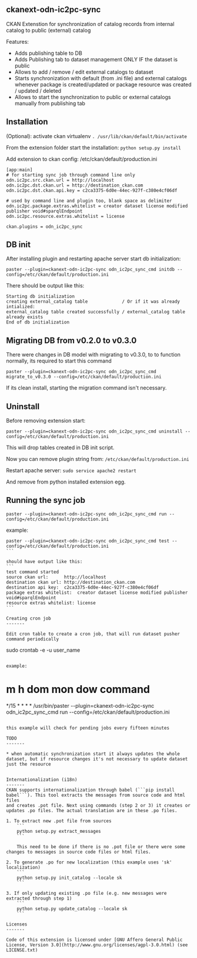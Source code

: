 ckanext-odn-ic2pc-sync
-------

CKAN Extenstion for synchronization of catalog records from internal catalog to public (external) catalog

Features:
* Adds publishing table to DB
* Adds Publishing tab to dataset management ONLY IF the dataset is public
* Allows to add / remove / edit external catalogs to dataset
* Starts synchronization with default (from .ini file) and external catalogs whenever package is created/updated or package resource was created / updated / deleted
* Allows to start the synchronization to public or external catalogs manually from publishing tab

Installation
-------


(Optional): activate ckan virtualenv ``` . /usr/lib/ckan/default/bin/activate ```

From the extension folder start the installation: ``` python setup.py install ```

Add extension to ckan config: /etc/ckan/default/production.ini

```ApacheConf
[app:main]
# for starting sync job through command line only
odn.ic2pc.src.ckan.url = http://localhost
odn.ic2pc.dst.ckan.url = http://destination_ckan.com
odn.ic2pc.dst.ckan.api.key = c2ca3375-6d0e-44ec-927f-c380e4cf06df

# used by command line and plugin too, blank space as delimiter
odn.ic2pc.package.extras.whitelist = creator dataset license modified publisher void#sparqlEndpoint
odn.ic2pc.resource.extras.whitelist = license

ckan.plugins = odn_ic2pc_sync
```

DB init
-------

After installing plugin and restarting apache server start db initialization:

```
paster --plugin=ckanext-odn-ic2pc-sync odn_ic2pc_sync_cmd initdb --config=/etc/ckan/default/production.ini
```

There should be output like this:
```
Starting db initialization
creating external_catalog table				/ Or if it was already intialized:
external_catalog table created successfully	/ external_catalog table already exists
End of db initialization
```

Migrating DB from v0.2.0 to v0.3.0
-------
There were changes in DB model with migrating to v0.3.0, to to function normally, its required to start this command

```
paster --plugin=ckanext-odn-ic2pc-sync odn_ic2pc_sync_cmd migrate_to_v0.3.0 --config=/etc/ckan/default/production.ini
```

If its clean install, starting the migration command isn't necessary.

Uninstall
-------

Before removing extension start:

```
paster --plugin=ckanext-odn-ic2pc-sync odn_ic2pc_sync_cmd uninstall --config=/etc/ckan/default/production.ini
```

This will drop tables created in DB init script.

Now you can remove plugin string from: ``` /etc/ckan/default/production.ini ```

Restart apache server: ``` sudo service apache2 restart ```

And remove from python installed extension egg.

Running the sync job
-------
```
paster --plugin=ckanext-odn-ic2pc-sync odn_ic2pc_sync_cmd run --config=/etc/ckan/default/production.ini
```

example:
````
paster --plugin=ckanext-odn-ic2pc-sync odn_ic2pc_sync_cmd test --config=/etc/ckan/default/production.ini
```

should have output like this:
```
test command started
source ckan url:      http://localhost
destination ckan url: http://destination_ckan.com
destination api key:  c2ca3375-6d0e-44ec-927f-c380e4cf06df
package extras whitelist:  creator dataset license modified publisher void#sparqlEndpoint
resource extras whitelist: license
```

Creating cron job
-------

Edit cron table to create a cron job, that will run dataset pusher command periodically
````
sudo crontab -e -u user_name
```

example:
```
# m  h  dom mon dow   command
*/15 *  *   *   *     /usr/bin/paster --plugin=ckanext-odn-ic2pc-sync odn_ic2pc_sync_cmd run --config=/etc/ckan/default/production.ini
```

this example will check for pending jobs every fifteen minutes

TODO
-------

* when automatic synchronization start it always updates the whole dataset, but if resource changes it's not necessary to update dataset just the resource 


Internationalization (i18n)
-------
CKAN supports internationalization through babel (```pip install babel```). This tool extracts the messages from source code and html files
and creates .pot file. Next using commands (step 2 or 3) it creates or updates .po files. The actual translation are in these .po files.

1. To extract new .pot file from sources
	```
	python setup.py extract_messages
	```
	
	This need to be done if there is no .pot file or there were some changes to messages in source code files or html files.

2. To generate .po for new localization (this example uses 'sk' localization)
	```
	python setup.py init_catalog --locale sk
	```

3. If only updating existing .po file (e.g. new messages were extracted through step 1)
	```
	python setup.py update_catalog --locale sk
	```

Licenses
-------

Code of this extension is licensed under [GNU Affero General Public License, Version 3.0](http://www.gnu.org/licenses/agpl-3.0.html) (see LICENSE.txt)

